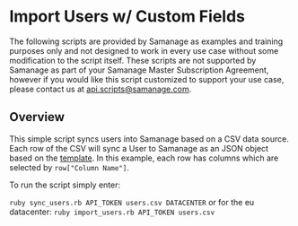 # Import Users w/ Custom Fields

The following scripts are provided by Samanage as examples and training purposes only and not designed to work in every use case without some modification to the script itself. These scripts are not supported by Samanage as part of your Samanage Master Subscription Agreement, however if you would like this script customized to support your use case, please contact us at api.scripts@samanage.com.

## Overview

This simple script syncs users into Samanage based on a CSV data source.
Each row of the CSV will sync a User to Samanage as an JSON object based on the [template](https://www.samanage.com/api/users.html).
In this example, each row has columns which are selected by `row["Column Name"]`.

To run the script simply enter:

`ruby sync_users.rb API_TOKEN users.csv DATACENTER` or for the eu datacenter: `ruby import_users.rb API_TOKEN users.csv`